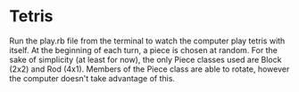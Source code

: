 # Tetris

Run the play.rb file from the terminal to watch the computer play tetris with itself. 
At the beginning of each turn, a piece is chosen at random. For the sake of simplicity (at least for now), 
the only Piece classes used are Block (2x2) and Rod (4x1). Members of the Piece class are able to rotate, 
however the computer doesn't take advantage of this.
